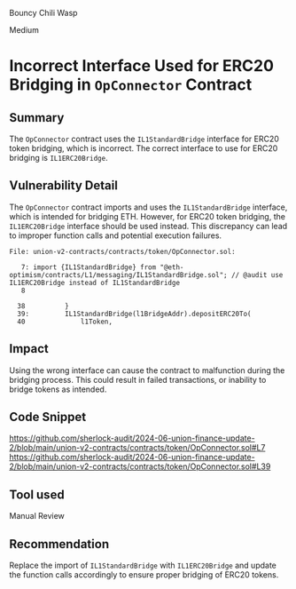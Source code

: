 Bouncy Chili Wasp

Medium

# Incorrect Interface Used for ERC20 Bridging in `OpConnector` Contract

## Summary
The `OpConnector` contract uses the `IL1StandardBridge` interface for ERC20 token bridging, which is incorrect. The correct interface to use for ERC20 bridging is `IL1ERC20Bridge`.

## Vulnerability Detail
The `OpConnector` contract imports and uses the `IL1StandardBridge` interface, which is intended for bridging ETH. However, for ERC20 token bridging, the `IL1ERC20Bridge` interface should be used instead. This discrepancy can lead to improper function calls and potential execution failures.

```solidity
File: union-v2-contracts/contracts/token/OpConnector.sol:

   7: import {IL1StandardBridge} from "@eth-optimism/contracts/L1/messaging/IL1StandardBridge.sol"; // @audit use IL1ERC20Bridge instead of IL1StandardBridge
   8  

  38          }
  39:         IL1StandardBridge(l1BridgeAddr).depositERC20To(
  40              l1Token,
```

## Impact
Using the wrong interface can cause the contract to malfunction during the bridging process. This could result in failed transactions, or inability to bridge tokens as intended.

## Code Snippet
https://github.com/sherlock-audit/2024-06-union-finance-update-2/blob/main/union-v2-contracts/contracts/token/OpConnector.sol#L7
https://github.com/sherlock-audit/2024-06-union-finance-update-2/blob/main/union-v2-contracts/contracts/token/OpConnector.sol#L39

## Tool used
Manual Review

## Recommendation
Replace the import of `IL1StandardBridge` with `IL1ERC20Bridge` and update the function calls accordingly to ensure proper bridging of ERC20 tokens.